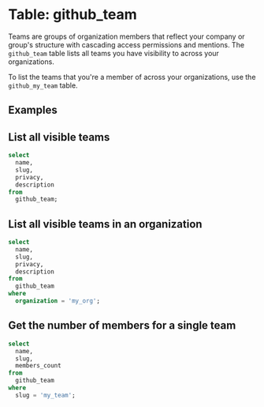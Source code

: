 # Table: github_team

Teams are groups of organization members that reflect your company or group's structure with cascading access permissions and mentions. The `github_team` table lists all teams you have visibility to across your organizations.

To list the teams that you're a member of across your organizations, use the `github_my_team` table.

## Examples

## List all visible teams

```sql
select
  name,
  slug,
  privacy,
  description
from
  github_team;
```

## List all visible teams in an organization

```sql
select
  name,
  slug,
  privacy,
  description
from
  github_team
where
  organization = 'my_org';
```

## Get the number of members for a single team

```sql
select
  name,
  slug,
  members_count
from
  github_team
where
  slug = 'my_team';
```
